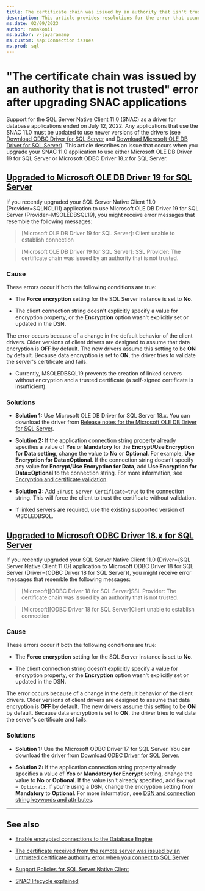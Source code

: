 ```yaml
---
title: The certificate chain was issued by an authority that isn't trusted
description: This article provides resolutions for the error that occurs when you upgrade SNAC applications.
ms.date: 02/09/2023
author: ramakoni1
ms.author: v-jayaramanp
ms.custom: sap:Connection issues
ms.prod: sql
---
```


# "The certificate chain was issued by an authority that is not trusted" error after upgrading SNAC applications

Support for the SQL Server Native Client 11.0 (SNAC) as a driver for database applications ended on July 12, 2022. Any applications that use the SNAC 11.0 must be updated to use newer versions of the drivers (see [Download ODBC Driver for SQL Server](/sql/connect/odbc/download-odbc-driver-for-sql-server) and [Download Microsoft OLE DB Driver for SQL Server](/sql/connect/oledb/download-oledb-driver-for-sql-server)). This article describes an issue that occurs when you upgrade your SNAC 11.0 application to use either Microsoft OLE DB Driver 19 for SQL Server or Microsoft ODBC Driver 18.*x* for SQL Server.

## [Upgraded to Microsoft OLE DB Driver 19 for SQL Server](#tab/ole-db-driver-19)

If you recently upgraded your SQL Server Native Client 11.0 (Provider=SQLNCLI11) application to use Microsoft OLE DB Driver 19 for SQL Server (Provider=MSOLEDBSQL19), you might receive error messages that resemble the following messages:

> [Microsoft OLE DB Driver 19 for SQL Server]: Client unable to establish connection

> [Microsoft OLE DB Driver 19 for SQL Server]: SSL Provider: The certificate chain was issued by an authority that is not trusted.

### Cause

These errors occur if both the following conditions are true:

- The **Force encryption** setting for the SQL Server instance is set to **No**.

- The client connection string doesn't explicitly specify a value for encryption property, or the **Encryption** option wasn't explicitly set or updated in the DSN.

The error occurs because of a change in the default behavior of the client drivers. Older versions of client drivers are designed to assume that data encryption is **OFF** by default. The new drivers assume this setting to be **ON** by default. Because data encryption is set to **ON**, the driver tries to validate the server's certificate and fails.

- Currently, MSOLEDBSQL19 prevents the creation of linked servers without encryption and a trusted certificate (a self-signed certificate is insufficient). 

### Solutions

- **Solution 1:** Use Microsoft OLE DB Driver for SQL Server 18.x. You can download the driver from [Release notes for the Microsoft OLE DB Driver for SQL Server](/sql/connect/oledb/release-notes-for-oledb-driver-for-sql-server).

- **Solution 2:** If the application connection string property already specifies a value of **Yes** or **Mandatory** for the **Encrypt/Use Encryption for Data setting**, change the value to **No** or **Optional**. For example, **Use Encryption for Data=Optional**. If the connection string doesn't specify any value for **Encrypt/Use Encryption for Data**, add **Use Encryption for Data=Optional** to the connection string. For more information, see [Encryption and certificate validation](/sql/connect/oledb/features/encryption-and-certificate-validation).

- **Solution 3:** Add `;Trust Server Certificate=true` to the connection string. This will force the client to trust the certificate without validation.

- If linked servers are required, use the existing supported version of MSOLEDBSQL.

## [Upgraded to Microsoft ODBC Driver 18.*x* for SQL Server](#tab/odbc-driver-18x)

If you recently upgraded your SQL Server Native Client 11.0 (Driver={SQL Server Native Client 11.0}) application to Microsoft ODBC Driver 18 for SQL Server (Driver={ODBC Driver 18 for SQL Server}), you might receive error messages that resemble the following messages:

> [Microsoft][ODBC Driver 18 for SQL Server]SSL Provider: The certificate chain was issued by an authority that is not trusted.

> [Microsoft][ODBC Driver 18 for SQL Server]Client unable to establish connection

### Cause

These errors occur if both the following conditions are true:

- The **Force encryption** setting for the SQL Server instance is set to **No**.

- The client connection string doesn't explicitly specify a value for encryption property, or the **Encryption** option wasn't explicitly set or updated in the DSN.

The error occurs because of a change in the default behavior of the client drivers. Older versions of client drivers are designed to assume that data encryption is **OFF** by default. The new drivers assume this setting to be **ON** by default. Because data encryption is set to **ON**, the driver tries to validate the server's certificate and fails.

### Solutions

- **Solution 1:** Use the Microsoft ODBC Driver 17 for SQL Server. You can download the driver from [Download ODBC Driver for SQL Server](/sql/connect/odbc/download-odbc-driver-for-sql-server).

- **Solution 2:** If the application connection string property already specifies a value of **Yes** or **Mandatory for Encrypt** setting, change the value to **No** or **Optional**. If the value isn't already specified, add `Encrypt = Optional;`. If you're using a DSN, change the encryption setting from **Mandatory** to **Optional**. For more information, see [DSN and connection string keywords and attributes](/sql/connect/odbc/dsn-connection-string-attribute).

---

## See also

- [Enable encrypted connections to the Database Engine](/sql/database-engine/configure-windows/enable-encrypted-connections-to-the-database-engine)

- [The certificate received from the remote server was issued by an untrusted certificate authority error when you connect to SQL Server](../connect/error-message-when-you-connect.md)

- [Support Policies for SQL Server Native Client](/sql/relational-databases/native-client/applications/support-policies-for-sql-server-native-client)

- [SNAC lifecycle explained](https://techcommunity.microsoft.com/t5/sql-server-blog/snac-lifecycle-explained/ba-p/385381)
